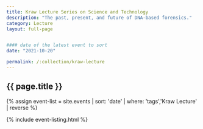 ```yaml
---
title: Kraw Lecture Series on Science and Technology
description: "The past, present, and future of DNA-based forensics."
category: Lecture
layout: full-page


#### date of the latest event to sort
date: "2021-10-20"

permalink: /:collection/kraw-lecture
---
```

<section id="main-content">
<div class="grid-container large">
<section class="heading">
<h2 class="underline">{{ page.title }}</h2>
</section>

<div class="events-card-list fade-out-siblings">
{% assign event-list = site.events | sort: 'date' | where: 'tags','Kraw Lecture' | reverse %}

{% include event-listing.html %}

